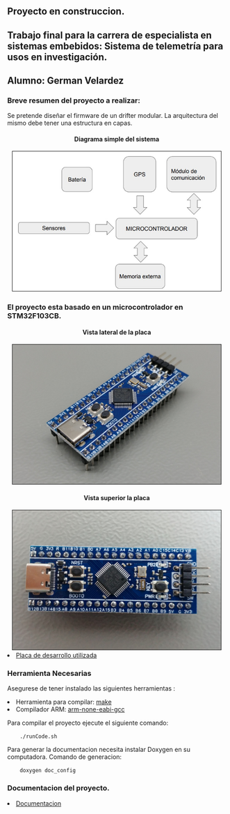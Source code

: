 ## Proyecto en construccion.

 


<h2>
    Trabajo final para la carrera de especialista en sistemas embebidos: 
    Sistema de telemetría para usos en investigación.
</h2>

## Alumno: German Velardez

### Breve resumen del proyecto a realizar:



<p>Se pretende diseñar el firmware de un drifter modular. La arquitectura del mismo debe tener una estructura en capas.
</p>


 <h4 align="center">Diagrama simple del sistema</h4>
 <div align="center" >
<img  src="img/diagrama_sistema.jpg" border="1px" 
     height="320px" width="480px"/>
</div>

### El proyecto esta basado en un microcontrolador en STM32F103CB.

 <h4 align="center">Vista lateral de la placa</h4>
 <div align="center" >
<img  src="img/STM32F103CB_1.jpg" border="1px" 
     height="320px" width="480px"/>
</div>

 <h4 align="center">Vista superior la placa</h4>
 <div align="center" >
<img  src="img/STM32F103CB_2.jpg" border="1px" 
     height="320px" width="480px"/>
</div>



 <lu>
    <li>
             <a HREF="https://stm32-base.org/boards/STM32F103C8T6-WeAct-Blue-Pill-Plus-Clone.html">Placa de desarrollo utilizada</a>
    </li> 
</lu>

### Herramienta Necesarias
Asegurese de tener instalado las siguientes herramientas :

<lu>
    <li>
      Herramienta para compilar: 
      <a HREF="https://www.gnu.org/software/make/">make</a>      
    </li> 
    <li>
       Compilador ARM:
      <a HREF="https://developer.arm.com/tools-and-software/open-source-software/developer-tools/gnu-toolchain/gnu-rm/downloads">arm-none-eabi-gcc</a> 
    </li> 
</lu>



Para compilar el proyecto ejecute el siguiente comando:
```
    ./runCode.sh
```

 
 
 Para generar la documentacion necesita instalar Doxygen en su computadora. Comando de generacion:
```
    doxygen doc_config
 ```
 ### Documentacion del proyecto.
 <lu>
    <li>
             <a HREF="https://germanvelardez2018.github.io/SIMO-STM32-framework/">Documentacion</a>
    </li> 
</lu>